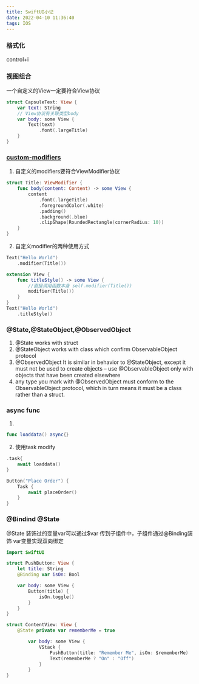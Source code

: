 ```yaml
---
title: SwiftUI小记
date: 2022-04-10 11:36:40
tags: IOS
---
```

### 格式化
control+i
### 视图组合
一个自定义的View一定要符合View协议
```swift
struct CapsuleText: View {
    var text: String
    // View协议有关联类型body 
    var body: some View {
        Text(text)
            .font(.largeTitle)
    }
}
```
### [custom-modifiers](https://www.hackingwithswift.com/books/ios-swiftui/custom-modifiers)
1. 自定义的modifiers要符合ViewModifier协议
```swift
struct Title: ViewModifier {
    func body(content: Content) -> some View {
        content
            .font(.largeTitle)
            .foregroundColor(.white)
            .padding()
            .background(.blue)
            .clipShape(RoundedRectangle(cornerRadius: 10))
    }
}

```
2. 自定义modifier的两种使用方式
```swift
Text("Hello World")
    .modifier(Title())

```
```swift
extension View {
    func titleStyle() -> some View {
        //直接调用函数本身 self.modifier(Title())
        modifier(Title())
    }
}
Text("Hello World")
    .titleStyle()
```

### @State,@StateObject,@ObservedObject
1. @State works with struct
2. @StateObject works with class which confirm ObservableObject protocol
3. @ObservedObject It is similar in behavior to @StateObject, except it must not be used to create objects – use @ObservableObject only with objects that have been created elsewhere
4. any type you mark with @ObservedObject must conform to the ObservableObject protocol, which in turn means it must be a class rather than a struct. 

### async func
1. 
```swift
func loaddata() async{}
```

2. 使用task modify
```swift
.task{
    await loaddata()
}
```
```swift
Button("Place Order") {
    Task {
        await placeOrder()
    }
}
```

### @Bindind @State
@State 装饰过的变量var可以通过$var 传到子组件中，子组件通过@Binding装饰 var变量实现双向绑定
```swift
import SwiftUI

struct PushButton: View {
    let title: String
    @Binding var isOn: Bool

    var body: some View {
        Button(title) {
            isOn.toggle()
        }
    }
}

struct ContentView: View {
    @State private var rememberMe = true

        var body: some View {
            VStack {
                PushButton(title: "Remember Me", isOn: $rememberMe)
                Text(rememberMe ? "On" : "Off")
            }
        }
}

```
